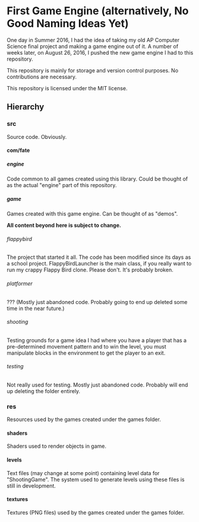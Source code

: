 # First Game Engine (alternatively, No Good Naming Ideas Yet)

One day in Summer 2016, I had the idea of taking my old AP Computer Science final project and making a game engine out of it. A number of weeks later, on August 26, 2016, I pushed the new game engine I had to this repository.

This repository is mainly for storage and version control purposes. No contributions are necessary.

This repository is licensed under the MIT license.

## Hierarchy

### src

Source code. Obviously.

#### com/fate

##### engine

Code common to all games created using this library. Could be thought of as the actual "engine" part of this repository.

##### game

Games created with this game engine. Can be thought of as "demos".

**All content beyond here is subject to change.**

###### flappybird

The project that started it all. The code has been modified since its days as a school project. FlappyBirdLauncher is the main class, if you really want to run my crappy Flappy Bird clone. Please don't. It's probably broken.

###### platformer

??? (Mostly just abandoned code. Probably going to end up deleted some time in the near future.)

###### shooting

Testing grounds for a game idea I had where you have a player that has a pre-determined movement pattern and to win the level, you must manipulate blocks in the environment to get the player to an exit.

###### testing

Not really used for testing. Mostly just abandoned code. Probably will end up deleting the folder entirely.


### res

Resources used by the games created under the games folder.

#### shaders

Shaders used to render objects in game.

#### levels

Text files (may change at some point) containing level data for "ShootingGame". The system used to generate levels using these files is still in development.

#### textures

Textures (PNG files) used by the games created under the games folder.
